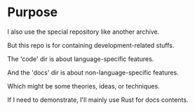 
# Purpose

I also use the special repository like another archive.

But this repo is for containing development-related stuffs.

The 'code' dir is about language-specific features.

And the 'docs' dir is about non-language-specific features.

Which might be some theories, ideas, or techniques.

If I need to demonstrate, I'll mainly use Rust for docs contents.
